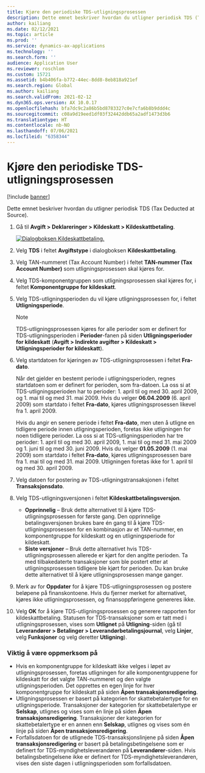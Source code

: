 ```yaml
---
title: Kjøre den periodiske TDS-utligningsprosessen
description: Dette emnet beskriver hvordan du utligner periodisk TDS (Tax Deducted at Source).
author: kailiang
ms.date: 02/12/2021
ms.topic: article
ms.prod: ''
ms.service: dynamics-ax-applications
ms.technology: ''
ms.search.form: ''
audience: Application User
ms.reviewer: roschlom
ms.custom: 15721
ms.assetid: b4b406fa-b772-44ec-8dd8-8eb818a921ef
ms.search.region: Global
ms.author: kailiang
ms.search.validFrom: 2021-02-12
ms.dyn365.ops.version: AX 10.0.17
ms.openlocfilehash: bfa7dc9c2a86b5bd8783327c0e7cfa6b8b9ddd4c
ms.sourcegitcommit: c08a9d19eed1df03f32442ddb65a2adf1473d3b6
ms.translationtype: HT
ms.contentlocale: nb-NO
ms.lasthandoff: 07/06/2021
ms.locfileid: "6358344"
---
```

# <a name="run-the-periodic-tds-settlement-process"></a>Kjøre den periodiske TDS-utligningsprosessen

[!include [banner](../includes/banner.md)]

Dette emnet beskriver hvordan du utligner periodisk TDS (Tax Deducted at Source).

1. Gå til **Avgift \> Deklareringer \> Kildeskatt \> Kildeskattbetaling**.

    [![Dialogboksen Kildeskattbetaling.](./media/apac-ind-TDS-47.png)](./media/apac-ind-TDS-47.png)

2. Velg **TDS** i feltet **Avgiftstype** i dialogboksen **Kildeskattbetaling**.
3. Velg TAN-nummeret (Tax Account Number) i feltet **TAN-nummer (Tax Account Number)** som utligningsprosessen skal kjøres for.
4. Velg TDS-komponentgruppen som utligningsprosessen skal kjøres for, i feltet **Komponentgruppe for kildeskatt**.
5. Velg TDS-utligningsperioden du vil kjøre utligningsprosessen for, i feltet **Utligningsperiode**.

    > [!NOTE]
    > TDS-utligningsprosessen kjøres for alle perioder som er definert for TDS-utligningsperioden i **Perioder**-fanen på siden **Utligningsperioder for kildeskatt** (**Avgift \> Indirekte avgifter \> Kildeskatt \> Utligningsperioder for kildeskatt**).

6. Velg startdatoen for kjøringen av TDS-utligningsprosessen i feltet **Fra-dato**.

    Når det gjelder en bestemt periode i utligningsperioden, regnes startdatoen som er definert for perioden, som fra-datoen. La oss si at TDS-utligningsperioden har to perioder: 1. april til og med 30. april 2009, og 1. mai til og med 31. mai 2009. Hvis du velger **06.04.2009** (6. april 2009) som startdato i feltet **Fra-dato**, kjøres utligningsprosessen likevel fra 1. april 2009.

    Hvis du angir en senere periode i feltet **Fra-dato**, men uten å utligne en tidligere periode innen utligningsperioden, foretas ikke utligningen for noen tidligere perioder. La oss si at TDS-utligningsperioden har tre perioder: 1. april til og med 30. april 2009, 1. mai til og med 31. mai 2009 og 1. juni til og med 30. juni 2009. Hvis du velger **01.05.2009** (1. mai 2009) som startdato i feltet **Fra-dato**, kjøres utligningsprosessen bare fra 1. mai til og med 31. mai 2009. Utligningen foretas ikke for 1. april til og med 30. april 2009.

7. Velg datoen for postering av TDS-utligningstransaksjonen i feltet **Transaksjonsdato**.
8. Velg TDS-utligningsversjonen i feltet **Kildeskattbetalingsversjon**.

     - **Opprinnelig** – Bruk dette alternativet til å kjøre TDS-utligningsprosessen for første gang. Den opprinnelige betalingsversjonen brukes bare én gang til å kjøre TDS-utligningsprosessen for en kombinasjon av et TAN-nummer, en komponentgruppe for kildeskatt og en utligningsperiode for kildeskatt.
    - **Siste versjoner** – Bruk dette alternativet hvis TDS-utligningsprosessen allerede er kjørt for den angitte perioden. Ta med tilbakedaterte transaksjoner som ble postert etter at utligningsprosessen tidligere ble kjørt for perioden. Du kan bruke dette alternativet til å kjøre utligningsprosessen mange ganger.

9. Merk av for **Oppdater** for å kjøre TDS-utligningsprosessen og postere beløpene på finanskontoene. Hvis du fjerner merket for alternativet, kjøres ikke utligningsprosessen, og finansoppføringene genereres ikke.
10. Velg **OK** for å kjøre TDS-utligningsprosessen og generere rapporten for kildeskattbetaling. Statusen for TDS-transaksjoner som er tatt med i utligningsprosessen, vises som **Utlignet** på **Utligning**-siden (gå til **Leverandører \> Betalinger \> Leverandørbetalingsjournal**, velg **Linjer**, velg **Funksjoner** og velg deretter **Utligning**).

### <a name="important-points"></a>Viktig å være oppmerksom på

- Hvis en komponentgruppe for kildeskatt ikke velges i løpet av utligningsprosessen, foretas utligningen for alle komponentgruppene for kildeskatt for det valgte TAN-nummeret og den valgte utligningsperioden. Det opprettes en egen linje for hver komponentgruppe for kildeskatt på siden **Åpen transaksjonsredigering**.
- Utligningsprosessen er basert på kategorien for skattebetalertype for en utligningsperiode. Transaksjoner der kategorien for skattebetalertype er **Selskap**, utlignes og vises som én linje på siden **Åpen transaksjonsredigering**. Transaksjoner der kategorien for skattebetalertype er en annen enn **Selskap**, utlignes og vises som én linje på siden **Åpen transaksjonsredigering**.
- Forfallsdatoen for de utlignede TDS-transaksjonslinjene på siden **Åpen transaksjonsredigering** er basert på betalingsbetingelsene som er definert for TDS-myndighetsleverandøren på **Leverandører**-siden. Hvis betalingsbetingelsene ikke er definert for TDS-myndighetsleverandøren, vises den siste dagen i utligningsperioden som forfallsdatoen.

